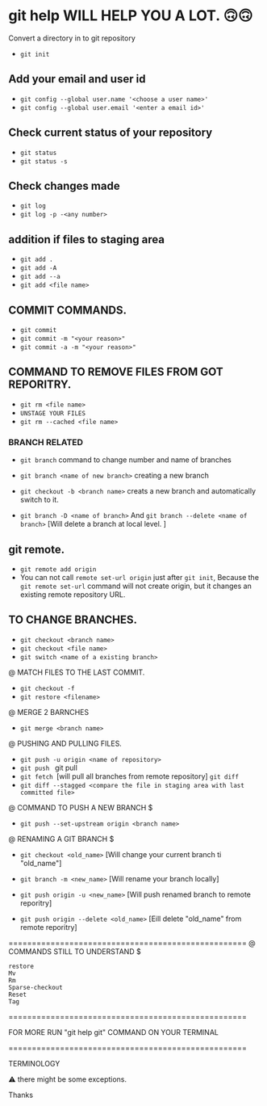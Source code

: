 git help <Command name> WILL HELP YOU A LOT. 🙃🙃
===================================================
Convert a directory in to git repository
* `git init`

## Add your email and user id
- `git config --global user.name '<choose a user name>'`
- `git config --global user.email '<enter a email id>'`

## Check current status of your repository
- `git status`
- `git status -s`

## Check changes made
- `git log`
- `git log -p -<any number>`

## addition if files to staging area
- `git add .`
- `git add -A`
- `git add --a`
- `git add <file name>`

## COMMIT COMMANDS. 
- `git commit`
- `git commit -m "<your reason>"`
- `git commit -a -m "<your reason>"`

## COMMAND TO REMOVE FILES FROM GOT REPORITRY. 
- `git rm <file name> `
- `UNSTAGE YOUR FILES`
- `git rm --cached <file name>`

### BRANCH RELATED
- `git branch` command to change number and name of branches

- `git branch <name of new branch>` creating a new branch
- `git checkout -b <branch name>` creats a new branch and automatically switch to it.
- `git branch -D <name of branch>`
And
`git branch --delete <name of branch>`
[Will delete a branch at local level. ]

## git remote.
- `git remote add origin`
- You can not call `remote set-url origin` just after `git init`, Because the `git remote set-url` command will not create origin, but it changes an existing remote repository URL.


## TO CHANGE BRANCHES. 
- `git checkout <branch name>`
- `git checkout <file name>`
- `git switch <name of a existing branch>`


@ MATCH FILES TO THE LAST COMMIT. 
- `git checkout -f `
- `git restore <filename>`

@ MERGE 2 BARNCHES
- `git merge <branch name>`

@ PUSHING AND PULLING FILES. 
- `git push -u origin <name of repository>`
- `git push `
git pull
- `git fetch `[will pull all branches from remote repository]
`git diff` <compare file in working tree with staging area>
- `git diff --stagged <compare the file in staging area with last committed file>`







@ COMMAND TO PUSH A NEW BRANCH $
- `git push --set-upstream origin <branch name>`





@ RENAMING A GIT BRANCH $

- `git checkout <old_name>`
  [Will change your current branch ti "old_name"]

- `git branch -m <new_name>`
  [Will rename your branch locally]

- `git push origin -u <new_name>`
  [Will push renamed branch to remote reporitry]

- `git push origin --delete <old_name>`
  [Eill delete "old_name" from remote reporitry]


===================================================
@ COMMANDS STILL TO UNDERSTAND $
```
restore
Mv 
Rm
Sparse-checkout
Reset
Tag
```
===================================================


FOR MORE RUN "git help git" COMMAND ON YOUR TERMINAL

===================================================

TERMINOLOGY

⚠️ there might be some exceptions. 

Thanks
